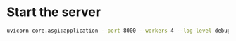 # Start the server
```bash
uvicorn core.asgi:application --port 8000 --workers 4 --log-level debug --reload
```